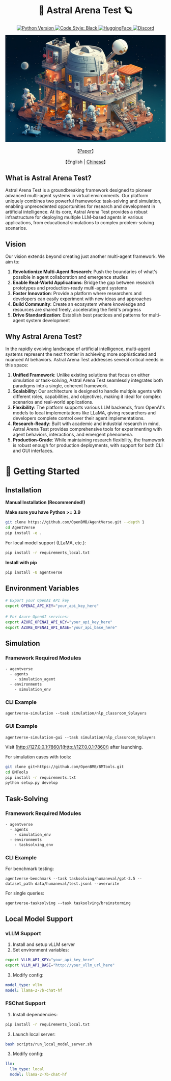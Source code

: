 # <div align="center">🤖 Astral Arena Test 🪐</div>

<p align="center">
    <a href="https://www.python.org/downloads/release/python-3916/">
        <img alt="Python Version" src="https://img.shields.io/badge/python-3.9+-blue.svg">
    </a>
    <a href="https://github.com/psf/black">
        <img alt="Code Style: Black" src="https://img.shields.io/badge/code%20style-black-black">
    </a>
    <a href="https://huggingface.co/AgentVerse">
        <img alt="HuggingFace" src="https://img.shields.io/badge/hugging_face-play-yellow">
    </a>
    <a href="https://discord.gg/gDAXfjMw">
        <img alt="Discord" src="https://img.shields.io/badge/AgentVerse-Discord-purple?style=flat">
    </a>
</p>

<p align="center">
<img src="./imgs/title.png" width="512">
</p>

<p align="center">
    【<a href="https://arxiv.org/abs/2308.10848">Paper</a>】 
</p>

<p align="center">
    【English | <a href="README_zh.md">Chinese</a>】 
</p>

## What is Astral Arena Test?

Astral Arena Test is a groundbreaking framework designed to pioneer advanced multi-agent systems in virtual environments. Our platform uniquely combines two powerful frameworks: task-solving and simulation, enabling unprecedented opportunities for research and development in artificial intelligence. At its core, Astral Arena Test provides a robust infrastructure for deploying multiple LLM-based agents in various applications, from educational simulations to complex problem-solving scenarios.

## Vision

Our vision extends beyond creating just another multi-agent framework. We aim to:

1. **Revolutionize Multi-Agent Research**: Push the boundaries of what's possible in agent collaboration and emergence studies
2. **Enable Real-World Applications**: Bridge the gap between research prototypes and production-ready multi-agent systems
3. **Foster Innovation**: Provide a platform where researchers and developers can easily experiment with new ideas and approaches
4. **Build Community**: Create an ecosystem where knowledge and resources are shared freely, accelerating the field's progress
5. **Drive Standardization**: Establish best practices and patterns for multi-agent system development


## Why Astral Arena Test?

In the rapidly evolving landscape of artificial intelligence, multi-agent systems represent the next frontier in achieving more sophisticated and nuanced AI behaviors. Astral Arena Test addresses several critical needs in this space:

1. **Unified Framework**: Unlike existing solutions that focus on either simulation or task-solving, Astral Arena Test seamlessly integrates both paradigms into a single, coherent framework.
2. **Scalability**: Our architecture is designed to handle multiple agents with different roles, capabilities, and objectives, making it ideal for complex scenarios and real-world applications.
3. **Flexibility**: The platform supports various LLM backends, from OpenAI's models to local implementations like LLaMA, giving researchers and developers complete control over their agent implementations.
4. **Research-Ready**: Built with academic and industrial research in mind, Astral Arena Test provides comprehensive tools for experimenting with agent behaviors, interactions, and emergent phenomena.
5. **Production-Grade**: While maintaining research flexibility, the framework is robust enough for production deployments, with support for both CLI and GUI interfaces.

# 🚀 Getting Started

## Installation

**Manual Installation (Recommended!)**

**Make sure you have Python >= 3.9**
```bash
git clone https://github.com/OpenBMB/AgentVerse.git --depth 1
cd AgentVerse
pip install -e .
```

For local model support (LLaMA, etc.):
```bash
pip install -r requirements_local.txt
```

**Install with pip**
```bash
pip install -U agentverse
```

## Environment Variables
```bash
# Export your OpenAI API key
export OPENAI_API_KEY="your_api_key_here"

# For Azure OpenAI services:
export AZURE_OPENAI_API_KEY="your_api_key_here"
export AZURE_OPENAI_API_BASE="your_api_base_here"
```

## Simulation

### Framework Required Modules 
```
- agentverse 
  - agents
    - simulation_agent
  - environments
    - simulation_env
```

### CLI Example
```shell
agentverse-simulation --task simulation/nlp_classroom_9players
```

### GUI Example
```shell
agentverse-simulation-gui --task simulation/nlp_classroom_9players
```
Visit [http://127.0.0.1:7860/](http://127.0.0.1:7860/) after launching.

For simulation cases with tools:
```bash
git clone git+https://github.com/OpenBMB/BMTools.git
cd BMTools
pip install -r requirements.txt
python setup.py develop
```

## Task-Solving 

### Framework Required Modules 
```
- agentverse 
  - agents
    - simulation_env
  - environments
    - tasksolving_env
```

### CLI Example

For benchmark testing:
```shell
agentverse-benchmark --task tasksolving/humaneval/gpt-3.5 --dataset_path data/humaneval/test.jsonl --overwrite
```

For single queries:
```shell
agentverse-tasksolving --task tasksolving/brainstorming
```

## Local Model Support

### vLLM Support
1. Install and setup vLLM server
2. Set environment variables:
```bash
export VLLM_API_KEY="your_api_key_here"
export VLLM_API_BASE="http://your_vllm_url_here"
```
3. Modify config:
```yaml
model_type: vllm
model: llama-2-7b-chat-hf
```

### FSChat Support
1. Install dependencies:
```bash
pip install -r requirements_local.txt
```

2. Launch local server:
```bash
bash scripts/run_local_model_server.sh
```

3. Modify config:
```yaml
llm:
  llm_type: local
  model: llama-2-7b-chat-hf
```

